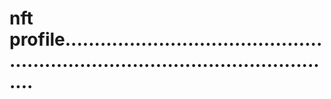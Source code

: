 # nft profile.....................................................................................................
